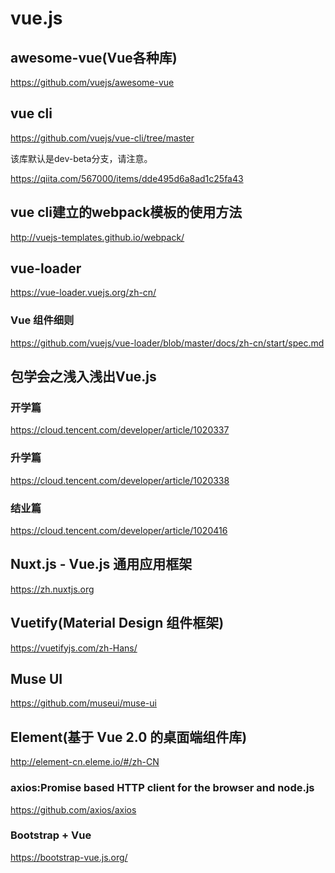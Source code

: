 vue.js
======

## awesome-vue(Vue各种库)

https://github.com/vuejs/awesome-vue

## vue cli

https://github.com/vuejs/vue-cli/tree/master

该库默认是dev-beta分支，请注意。

https://qiita.com/567000/items/dde495d6a8ad1c25fa43

## vue cli建立的webpack模板的使用方法

http://vuejs-templates.github.io/webpack/

## vue-loader

https://vue-loader.vuejs.org/zh-cn/

### Vue 组件细则

https://github.com/vuejs/vue-loader/blob/master/docs/zh-cn/start/spec.md

## 包学会之浅入浅出Vue.js

### 开学篇

https://cloud.tencent.com/developer/article/1020337

### 升学篇

https://cloud.tencent.com/developer/article/1020338

### 结业篇

https://cloud.tencent.com/developer/article/1020416

## Nuxt.js - Vue.js 通用应用框架

https://zh.nuxtjs.org

## Vuetify(Material Design 组件框架)

https://vuetifyjs.com/zh-Hans/

## Muse UI

https://github.com/museui/muse-ui

## Element(基于 Vue 2.0 的桌面端组件库)

http://element-cn.eleme.io/#/zh-CN

### axios:Promise based HTTP client for the browser and node.js

https://github.com/axios/axios

### Bootstrap + Vue

https://bootstrap-vue.js.org/

